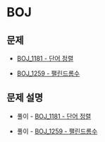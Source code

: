 # BOJ

## 문제

- [BOJ_1181 - 단어 정렬](https://www.acmicpc.net/problem/1181)

- [BOJ_1259 - 팰린드롬수](https://www.acmicpc.net/problem/1259)

## 문제 설명

- 풀이 - [BOJ_1181 - 단어 정렬](https://github.com/Meantint/Baekjoon/tree/master/Silver%20V/BOJ_1181)

- 풀이 - [BOJ_1259 - 팰린드롬수](https://github.com/Meantint/Baekjoon/tree/master/Bronze%20I/BOJ_1259)
